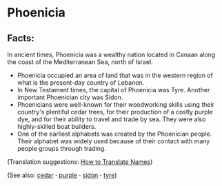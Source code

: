 # Phoenicia #

## Facts: ##

In ancient times, Phoenicia was a wealthy nation located in Canaan along the coast of the Mediterranean Sea, north of Israel.

* Phoenicia occupied an area of land that was in the western region of what is the present-day country of Lebanon.
* In New Testament times, the capital of Phoenicia was Tyre. Another important Phoenician city was Sidon.
* Phoenicians were well-known for their woodworking skills using their country's plentiful cedar trees, for their production of a costly purple dye, and for their ability to travel and trade by sea. They were also highly-skilled boat builders.
* One of the earliest alphabets was created by the Phoenician people. Their alphabet was widely used because of their contact with many people groups through trading.

(Translation suggestions: [How to Translate Names](https://git.door43.org/Door43/en-ta-translate-vol1/src/master/content/translate_names.md))

(See also: [cedar](../other/cedar.md) **·** [purple](../other/purple.md) **·** [sidon](../other/sidon.md) **·** [tyre](../other/tyre.md))

